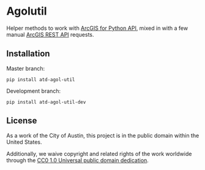 # Agolutil
Helper methods to work with [ArcGIS for Python API](http://arcgis.com), mixed in with a few manual [ArcGIS REST API](http://google.com) requests.

## Installation

Master branch:

```
pip install atd-agol-util
```

Development branch:

```
pip install atd-agol-util-dev
```


## License

As a work of the City of Austin, this project is in the public domain within the United States.

Additionally, we waive copyright and related rights of the work worldwide through the [CC0 1.0 Universal public domain dedication](https://creativecommons.org/publicdomain/zero/1.0/).